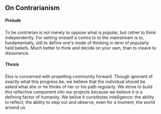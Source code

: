 On Contrarianism
----------------

##### Prelude
To be contrarian is not merely to oppose what is popular, but rather to think independently. For setting oneself a contra to to the mainstream is to, fundamentally, still to define one's mode of thinking in term of popularly held beliefs. Much better to think and decide on your own, than to cleave to dissonance.

##### Thesis
Elos is concerned with propelling community forward. Though ignorant of exactly what this progress be, we believe that the individual should be asked what she or he thinks of her or his path regularly. We strive to build this reflective component into our projects because we believe it is a defining factor of humanity. We belive it constitutes intelligence: the ability to reflect, the ability to step out and observe, even for a moment, the world around us.
